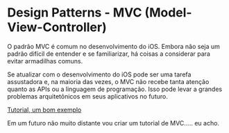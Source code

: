# Design Patterns - MVC (Model-View-Controller)

O padrão MVC é comum no desenvolvimento do iOS. Embora não seja um padrão difícil de entender e se familiarizar, há coisas a considerar para evitar armadilhas comuns.

Se atualizar com o desenvolvimento do iOS pode ser uma tarefa assustadora e, na maioria das vezes, o MVC não recebe tanta atenção quanto as APIs ou a linguagem de programação. Isso pode levar a grandes problemas arquitetônicos em seus aplicativos no futuro.

[Tutorial, um bom exemplo](https://www.raywenderlich.com/1000705-model-view-controller-mvc-in-ios-a-modern-approach)

Em um futuro não muito distante vou criar um tutorial de MVC..... eu acho.
